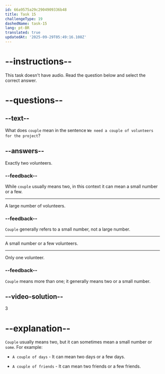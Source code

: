 ```yaml
---
id: 66a9575a29c2904909336b48
title: Task 15
challengeType: 19
dashedName: task-15
lang: pt-BR
translated: true
updatedAt: '2025-09-29T05:49:16.108Z'
---
```


# --instructions--

This task doesn't have audio. Read the question below and select the correct answer.

# --questions--

## --text--

What does `couple` mean in the sentence `We need a couple of volunteers for the project`?

## --answers--

Exactly two volunteers.

### --feedback--

While `couple` usually means two, in this context it can mean a small number or a few.

---

A large number of volunteers.

### --feedback--

`Couple` generally refers to a small number, not a large number.

---

A small number or a few volunteers.

---

Only one volunteer.

### --feedback--

`Couple` means more than one; it generally means two or a small number.

## --video-solution--

3

# --explanation--

`Couple` usually means two, but it can sometimes mean a small number or `some`. For example:

- `A couple of days` - It can mean two days or a few days.

- `A couple of friends` - It can mean two friends or a few friends.
